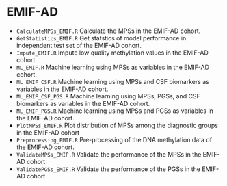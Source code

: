 # EMIF-AD
* `CalculateMPSs_EMIF.R` Calculate the MPSs in the EMIF-AD cohort.
* `GetStatistics_EMIF.R` Get statstics of model performance in independent test set of the EMIF-AD cohort.
* `Impute_EMIF.R` Impute low quality methylation values in the EMIF-AD cohort.
* `ML_EMIF.R` Machine learning using MPSs as variables in the EMIF-AD cohort.
* `ML_EMIF_CSF.R`  Machine learning using MPSs and CSF biomarkers as variables in the EMIF-AD cohort.
* `ML_EMIF_CSF_PGS.R` Machine learning using MPSs, PGSs, and CSF biomarkers as variables in the EMIF-AD cohort.
* `ML_EMIF_PGS.R` Machine learning using MPSs and PGSs as variables in the EMIF-AD cohort.
* `PlotMPSs_EMIF.R` Plot distribution of MPSs among the diagnostic groups in the EMIF-AD cohort
* `Preprocessing_EMIF.R` Pre-processing of the DNA methylation data of the EMIF-AD cohort.
* `ValidateMPSs_EMIF.R` Validate the performance of the MPSs in the EMIF-AD cohort.
* `ValidatePGSs_EMIF.R` Validate the performance of the PGSs in the EMIF-AD cohort.